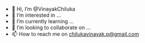 - 👋 Hi, I’m @VinayakChiluka
- 👀 I’m interested in ...
- 🌱 I’m currently learning ...
- 💞️ I’m looking to collaborate on ...
- 📫 How to reach me on chilukavinayak.p@gmail.com

<!---
VinayakChiluka/VinayakChiluka is a ✨ special ✨ repository because its `README.md` (this file) appears on your GitHub profile.
You can click the Preview link to take a look at your changes.
--->
